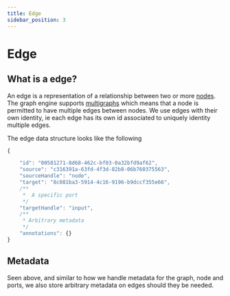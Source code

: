```yaml
---
title: Edge
sidebar_position: 3
---
```


# Edge

## What is a edge?

An edge is a representation of a relationship between two or more [nodes](./nodes.md). The graph engine supports [multigraphs](https://en.wikipedia.org/wiki/Multigraph) which means that a node is permitted to have multiple edges between nodes. We use edges with their own identity, ie each edge has its own id associated to uniquely identity multiple edges.

The edge data structure looks like the following

```ts
{

    "id": "00581271-8d68-462c-bf03-0a32bfd9af62",
    "source": "c316391a-63fd-4f3d-82b8-06b760375563",
    "sourceHandle": "node",
    "target": "8c081ba3-5914-4c16-9196-b9dccf355e66",
    /**
     *  A specific port
     */ 
    "targetHandle": "input",
    /**
     * Arbitrary metadata
     */ 
    "annotations": {}
}


```

## Metadata

Seen above, and similar to how we handle metadata for the graph, node and ports, we also store arbitrary metadata on edges should they be needed.